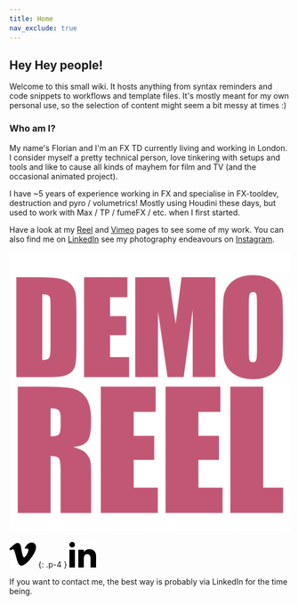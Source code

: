 ```yaml
---
title: Home
nav_exclude: true
---
```



## Hey Hey people!
Welcome to this small wiki. It hosts anything from syntax reminders and code snippets to workflows and template files. It's mostly meant for my own personal use, so the selection of content might seem a bit messy at times :)

### Who am I?
My name's Florian and I'm an FX TD currently living and working in London. I consider myself a pretty technical person, love tinkering with setups and tools and like to cause all kinds of mayhem for film and TV (and the occasional animated project).

I have ~5 years of experience working in FX and specialise in FX-tooldev, destruction and pyro / volumetrics! Mostly using Houdini these days, but used to work with Max / TP / fumeFX / etc. when I first started.

Have a look at my [Reel](https://vimeo.com/451990883) and [Vimeo](https://vimeo.com/florianeggers) pages to see some of my work. You can also find me on [LinkedIn](https://www.linkedin.com/in/florianeggers/) see my photography endeavours on [Instagram](https://www.instagram.com/florian_eggers/).

![Reel](./images/reel.svg "Reel")

![Vimeo](./images/vimeo.svg "Vimeo")
{: .p-4 }
![LinkedIn](./images/linkedin.svg "Vimeo")

If you want to contact me, the best way is probably via LinkedIn for the time being.

